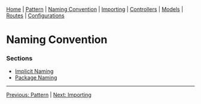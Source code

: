 [Home](Home) | [Pattern](Style-Guide/Pattern) | [Naming Convention](Style-Guide/Naming-Convention) | [Importing](Style-Guide/Importing) | [Controllers](Style-Guide/Controllers) | [Models](Style-Guide/Models) | [Routes](Style-Guide/routes) | [Configurations](Style-Guide/Configurations)

# Naming Convention

### Sections

- [Implicit Naming](Style-Guide/Naming-Convention/Implicit-Naming)
- [Package Naming](Style-Guide/Naming-Convention/Package-Naming)

---

[Previous: Pattern](Style-Guide/Pattern) | [Next: Importing](Style-Guide/Importing)